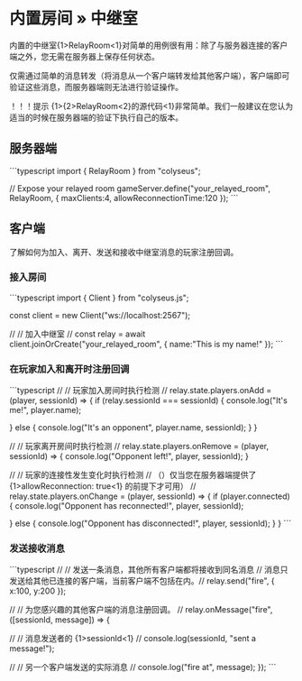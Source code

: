 # 内置房间 » 中继室

内置的中继室{1>RelayRoom<1}对简单的用例很有用：除了与服务器连接的客户端之外，您无需在服务器上保存任何状态。

仅需通过简单的消息转发（将消息从一个客户端转发给其他客户端），客户端即可验证这些消息，而服务器端则无法进行验证操作。

！！！提示 {1>{2>RelayRoom<2}的源代码<1}非常简单。我们一般建议在您认为适当的时候在服务器端的验证下执行自己的版本。

## 服务器端

\`\`\`typescript import { RelayRoom } from "colyseus";

// Expose your relayed room gameServer.define("your\_relayed\_room", RelayRoom, { maxClients:4, allowReconnectionTime:120 }); \`\`\`

## 客户端

了解如何为加入、离开、发送和接收中继室消息的玩家注册回调。

### 接入房间

\`\`\`typescript import { Client } from "colyseus.js";

const client = new Client("ws://localhost:2567");

// // 加入中继室 // const relay = await client.joinOrCreate("your\_relayed\_room", { name:"This is my name!" }); \`\`\`

### 在玩家加入和离开时注册回调


\`\`\`typescript // // 玩家加入房间时执行检测 // relay.state.players.onAdd = (player, sessionId) => { if (relay.sessionId === sessionId) { console.log("It's me!", player.name);

  } else { console.log("It's an opponent", player.name, sessionId); } }

// // 玩家离开房间时执行检测 // relay.state.players.onRemove = (player, sessionId) => { console.log("Opponent left!", player, sessionId); }

// // 玩家的连接性发生变化时执行检测 // （）仅当您在服务器端提供了 {1>allowReconnection: true<1} 的前提下才可用） // relay.state.players.onChange = (player, sessionId) => { if (player.connected) { console.log("Opponent has reconnected!", player, sessionId);

  } else { console.log("Opponent has disconnected!", player, sessionId); } } \`\`\`

### 发送接收消息

\`\`\`typescript // // 发送一条消息，其他所有客户端都将接收到同名消息 // 消息只发送给其他已连接的客户端，当前客户端不包括在内。// relay.send("fire", { x:100, y:200 });

// //  为您感兴趣的其他客户端的消息注册回调。 // relay.onMessage("fire", (\[sessionId, message]) => {

  // // 消息发送者的 {1>sessionId<1} // console.log(sessionId, "sent a message!");

  // // 另一个客户端发送的实际消息 // console.log("fire at", message); }); \`\`\`
